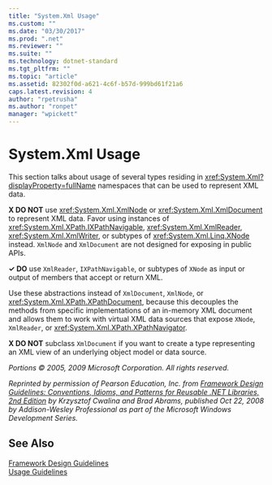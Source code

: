 ```yaml
---
title: "System.Xml Usage"
ms.custom: ""
ms.date: "03/30/2017"
ms.prod: ".net"
ms.reviewer: ""
ms.suite: ""
ms.technology: dotnet-standard
ms.tgt_pltfrm: ""
ms.topic: "article"
ms.assetid: 82302f0d-a621-4c6f-b57d-999bd61f21a6
caps.latest.revision: 4
author: "rpetrusha"
ms.author: "ronpet"
manager: "wpickett"
---
```

# System.Xml Usage
This section talks about usage of several types residing in <xref:System.Xml?displayProperty=fullName> namespaces that can be used to represent XML data.  
  
 **X DO NOT** use <xref:System.Xml.XmlNode> or <xref:System.Xml.XmlDocument> to represent XML data. Favor using instances of <xref:System.Xml.XPath.IXPathNavigable>, <xref:System.Xml.XmlReader>, <xref:System.Xml.XmlWriter>, or subtypes of <xref:System.Xml.Linq.XNode> instead. `XmlNode` and `XmlDocument` are not designed for exposing in public APIs.  
  
 **✓ DO** use `XmlReader`, `IXPathNavigable`, or subtypes of `XNode` as input or output of members that accept or return XML.  
  
 Use these abstractions instead of `XmlDocument`, `XmlNode`, or <xref:System.Xml.XPath.XPathDocument>, because this decouples the methods from specific implementations of an in-memory XML document and allows them to work with virtual XML data sources that expose `XNode`, `XmlReader`, or <xref:System.Xml.XPath.XPathNavigator>.  
  
 **X DO NOT** subclass `XmlDocument` if you want to create a type representing an XML view of an underlying object model or data source.  
  
 *Portions © 2005, 2009 Microsoft Corporation. All rights reserved.*  
  
 *Reprinted by permission of Pearson Education, Inc. from [Framework Design Guidelines: Conventions, Idioms, and Patterns for Reusable .NET Libraries, 2nd Edition](http://www.informit.com/store/framework-design-guidelines-conventions-idioms-and-9780321545619) by Krzysztof Cwalina and Brad Abrams, published Oct 22, 2008 by Addison-Wesley Professional as part of the Microsoft Windows Development Series.*  
  
## See Also  
 [Framework Design Guidelines](../../../docs/standard/design-guidelines/index.md)   
 [Usage Guidelines](../../../docs/standard/design-guidelines/usage-guidelines.md)
